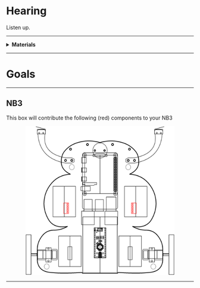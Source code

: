 # Hearing

Listen up.

----

<details><summary><b>Materials</b></summary><p>

Contents|Description| # |Data|Link|
:-------|:----------|:-:|:--:|:--:|
NB3 Ear| I2S mems microphone breakout board|2|[-D-](NB3_ear)|-

</p></details>

----

# Goals

----

## NB3

This box will contribute the following (red) components to your NB3

<p align="center">
<img src="_data/images/NB3_hearing.png" alt="NB3 stage" width="400" height="400">
<p>

----
